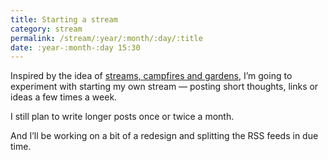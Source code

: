 ```yaml
---
title: Starting a stream 
category: stream
permalink: /stream/:year/:month/:day/:title
date: :year-:month-:day 15:30 
---
```


Inspired by the idea of [streams, campfires and gardens](https://tomcritchlow.com/2018/10/10/of-gardens-and-wikis/), I’m going to experiment with starting my own stream&nbsp;—&nbsp;posting short thoughts, links or ideas a few times a week. 

I still plan to write longer posts once or twice a month.

And I’ll be working on a bit of a redesign and splitting the RSS feeds in due time.